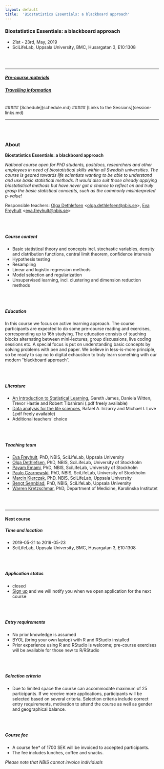 ```yaml
---
layout: default
title:  'Biostatistics Essentials: a blackboard approach'
---
```


### Biostatistics Essentials: a blackboard approach
- 21st - 23rd, May, 2019
- SciLifeLab, Uppsala University, BMC, Husargatan 3, E10:1308

<br/><br/>

----------

##### [Pre-course materials](precourse.md)
##### [Travelling information](travel.md)
<br/>
##### [Schedule](schedule.md)
##### [Links to the Sessions](session-links.md)

----------

<br/><br/>

### About


**Biostatistics Essentials: a blackboard approach**

*National course open for PhD students, postdocs, researchers and other employees in need of biostatistical skills within all Swedish universities.  The course is geared towards life scientists wanting to be able to understand and use basic statistical methods. It would also suit those already applying biostatistical methods but have never got a chance to reflect on and truly grasp the basic statistical concepts, such as the commonly misinterpreted p-value!*

Responsible teachers:  [Olga Dethlefsen][olga] <<olga.dethlefsen@nbis.se>>, [Eva Freyhult][eva] <<eva.freyhult@nbis.se>>

<br/><br/>

##### Course content
- Basic statistical theory and concepts incl. stochastic variables, density and distribution functions, central limit theorem, confidence intervals
- Hypothesis testing
- Resampling
- Linear and logistic regression methods
- Model selection and regularization
- Unsupervised learning, incl. clustering and dimension reduction methods

<br/><br/>

##### Education
In this course we focus on active learning approach. The course participants are expected to do some pre-course reading and exercises, corresponding up to 16h studying. The education consists of teaching blocks alternating between mini-lectures, group discussions, live coding sessions etc. A special focus is put on understanding basic concepts by solving problems with pen and paper. We believe in less-is-more principle, so be ready to say no to digital exhaustion to truly learn something with our modern “blackboard approach”.

<br/><br/>

##### Literature
- [An Introduction to Statistical Learning][book-gj], Gareth James, Daniela Witten, Trevor Hastie and Robert Tibshirani (.pdf freely available)
- [Data analysis for the life sciences][book-rai], Rafael A. Irizarry and Michael I. Love (.pdf freely available)
- Additional teachers’ choice

<br/><br/>

##### Teaching team
- [Eva Freyhult][eva], PhD, NBIS, SciLifeLab, Uppsala University
- [Olga Dethlefsen][olga], PhD, NBIS, SciLifeLab, University of Stockholm
- [Payam Emami][payam], PhD, NBIS, SciLifeLab, University of Stockholm
- [Paulo Czarnewski][paulo], PhD, NBIS, SciLifeLab, University of Stockholm
- [Marcin Kierczak][marcin], PhD, NBIS, SciLifeLab, Uppsala University
- [Bengt Sennblad][bengt], PhD, NBIS, SciLifeLab, Uppsala University
- [Warren Kretzschmar][warren], PhD, Department of Medicine, Karolinska Institutet

<br/><br/>

----------

#### Next course
##### Time and location
- 2019-05-21 to 2019-05-23
- SciLifeLab, Uppsala University, BMC, Husargatan 3, E10:1308

<br/><br/>

##### Application status
- closed
- [Sign up](https://forms.gle/9gATt9jkXKRJojPw7) and we will notify you when we open application for the next course

<br/><br/>

##### Entry requirements
- No prior knowledge is assumed
- BYOL (bring your own laptop) with R and RStudio installed
- Prior experience using R and RStudio is welcome; pre-course exercises will be available for those new to R/RStudio

<br/><br/>

##### Selection criteria
 - Due to limited space the course can accommodate maximum of 25 participants. If we receive more applications, participants will be selected based on several criteria. Selection criteria include correct entry requirements, motivation to attend the course as well as gender and geographical balance.

<br/><br/>

##### Course fee
- A course fee* of 1700 SEK will be invoiced to accepted participants.
- The fee includes lunches, coffee and snacks.

*Please note that NBIS cannot invoice individuals*

<br/><br/>

[eva]: https://nbis.se/about/staff/eva-freyhult/
[olga]: https://nbis.se/about/staff/olga-dethlefsen/
[payam]: https://nbis.se/about/staff/payam-emami/
[paulo]: https://nbis.se/about/staff/paulo-czarnewski/
[marcin]: https://nbis.se/about/staff/marcin-kierczak/
[bengt]: https://nbis.se/about/staff/bengt-sennblad/
[warren]: https://ki.se/en/people/warkre


[book-gj]: https://www-bcf.usc.edu/~gareth/ISL/ISLR%20First%20Printing.pdf
[book-rai]: http://www.rwdc2.com/files/rafa.pdf
